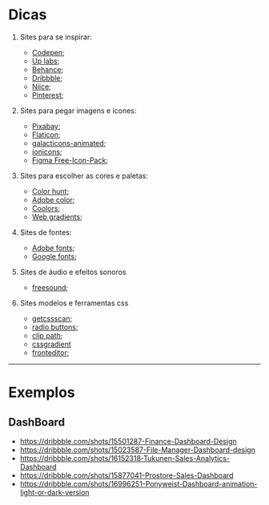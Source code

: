 # Dicas 

1. Sites para se inspirar: 
   - [Codepen](https://codepen.io/); 
   - [Up labs](https://www.uplabs.com/search?q=portfolio);
   - [Behance](https://www.behance.net); 
   - [Dribbble](https://dribbble.com); 
   - [Niice](https://niice.co);
   - [Pinterest](https://br.pinterest.com);

2. Sites para pegar imagens e ícones:
   - [Pixabay](https://pixabay.com/pt/);
   - [Flaticon](https://www.flaticon.com/);
   - [galacticons-animated](https://ui8.net/ui8/products/galacticons-animated);
   - [ionicons](https://ionic.io/ionicons);
   - [Figma Free-Icon-Pack](https://www.figma.com/file/hcUSLQrU85FTL8u8xyuQx6/Free-Icon-Pack-1600%2B-icons-(Community)?node-id=1358%3A116&t=l9vPYIa2aThGblXY-0);



3. Sites para escolher as cores e paletas:
   - [Color hunt](https://colorhunt.co/);
   - [Adobe color](https://color.adobe.com/pt/create);
   - [Coolors](https://coolors.co/);
   - [Web gradients](https://webgradients.com/);

4. Sites de fontes:
   - [Adobe fonts](https://fonts.adobe.com); 
   - [Google fonts](https://fonts.google.com/);

5. Sites de áudio e efeitos sonoros
   - [freesound](https://freesound.org);

6. Sites modelos e ferramentas css
   - [getcssscan](https://getcssscan.com/css-box-shadow-examples);
   - [radio buttons](https://www.sliderrevolution.com/resources/styling-radio-buttons);
   - [clip path](https://bennettfeely.com/clippy/);
   - [cssgradient](https://cssgradient.io)
   - [fronteditor](https://www.fronteditor.dev);


--------
# Exemplos

## DashBoard
- https://dribbble.com/shots/15501287-Finance-Dashboard-Design
- https://dribbble.com/shots/15023587-File-Manager-Dashboard-design
- https://dribbble.com/shots/16152318-Tukunen-Sales-Analytics-Dashboard
- https://dribbble.com/shots/15877041-Prostore-Sales-Dashboard
- https://dribbble.com/shots/16996251-Ponyweist-Dashboard-animation-light-or-dark-version



